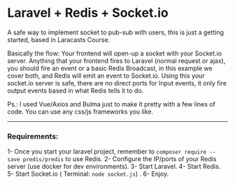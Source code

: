 # Laravel + Redis + Socket.io

A safe way to implement socket to pub-sub with users, this is just a getting started, based in Laracasts Course.

Basically the flow:
Your frontend will open-up a socket with your Socket.io server.
Anything that your frontend fires to Laravel (normal request or ajax), you should fire an event or a basic Redis Broadcast, in this example we cover both, and Redis will emit an event to Socket.io.
Using this your socket.io server is safe, there are no direct ports for Input events, it only fire output events based in what Redis tells it to do.

Ps.: I used Vue/Axios and Bulma just to make it pretty with a few lines of code. You can use any css/js frameworks you like.

---

### Requirements:

1- Once you start your laravel project, remember to `composer require --save predis/predis` to use Redis.
2- Configure the IP/ports of your Redis server (use docker for dev environments).
3- Start Laravel.
4- Start Redis.
5- Start Socket.io ( Terminal: `node socket.js`) .
6- Enjoy.
